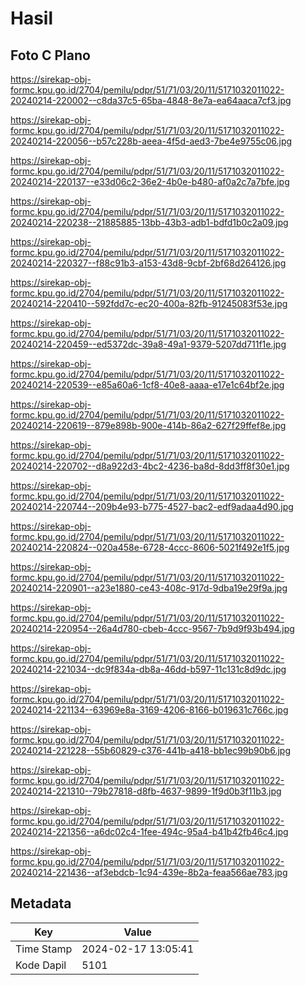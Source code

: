 # Hasil

## Foto C Plano

https://sirekap-obj-formc.kpu.go.id/2704/pemilu/pdpr/51/71/03/20/11/5171032011022-20240214-220002--c8da37c5-65ba-4848-8e7a-ea64aaca7cf3.jpg

https://sirekap-obj-formc.kpu.go.id/2704/pemilu/pdpr/51/71/03/20/11/5171032011022-20240214-220056--b57c228b-aeea-4f5d-aed3-7be4e9755c06.jpg

https://sirekap-obj-formc.kpu.go.id/2704/pemilu/pdpr/51/71/03/20/11/5171032011022-20240214-220137--e33d06c2-36e2-4b0e-b480-af0a2c7a7bfe.jpg

https://sirekap-obj-formc.kpu.go.id/2704/pemilu/pdpr/51/71/03/20/11/5171032011022-20240214-220238--21885885-13bb-43b3-adb1-bdfd1b0c2a09.jpg

https://sirekap-obj-formc.kpu.go.id/2704/pemilu/pdpr/51/71/03/20/11/5171032011022-20240214-220327--f88c91b3-a153-43d8-9cbf-2bf68d264126.jpg

https://sirekap-obj-formc.kpu.go.id/2704/pemilu/pdpr/51/71/03/20/11/5171032011022-20240214-220410--592fdd7c-ec20-400a-82fb-91245083f53e.jpg

https://sirekap-obj-formc.kpu.go.id/2704/pemilu/pdpr/51/71/03/20/11/5171032011022-20240214-220459--ed5372dc-39a8-49a1-9379-5207dd711f1e.jpg

https://sirekap-obj-formc.kpu.go.id/2704/pemilu/pdpr/51/71/03/20/11/5171032011022-20240214-220539--e85a60a6-1cf8-40e8-aaaa-e17e1c64bf2e.jpg

https://sirekap-obj-formc.kpu.go.id/2704/pemilu/pdpr/51/71/03/20/11/5171032011022-20240214-220619--879e898b-900e-414b-86a2-627f29ffef8e.jpg

https://sirekap-obj-formc.kpu.go.id/2704/pemilu/pdpr/51/71/03/20/11/5171032011022-20240214-220702--d8a922d3-4bc2-4236-ba8d-8dd3ff8f30e1.jpg

https://sirekap-obj-formc.kpu.go.id/2704/pemilu/pdpr/51/71/03/20/11/5171032011022-20240214-220744--209b4e93-b775-4527-bac2-edf9adaa4d90.jpg

https://sirekap-obj-formc.kpu.go.id/2704/pemilu/pdpr/51/71/03/20/11/5171032011022-20240214-220824--020a458e-6728-4ccc-8606-5021f492e1f5.jpg

https://sirekap-obj-formc.kpu.go.id/2704/pemilu/pdpr/51/71/03/20/11/5171032011022-20240214-220901--a23e1880-ce43-408c-917d-9dba19e29f9a.jpg

https://sirekap-obj-formc.kpu.go.id/2704/pemilu/pdpr/51/71/03/20/11/5171032011022-20240214-220954--26a4d780-cbeb-4ccc-9567-7b9d9f93b494.jpg

https://sirekap-obj-formc.kpu.go.id/2704/pemilu/pdpr/51/71/03/20/11/5171032011022-20240214-221034--dc9f834a-db8a-46dd-b597-11c131c8d9dc.jpg

https://sirekap-obj-formc.kpu.go.id/2704/pemilu/pdpr/51/71/03/20/11/5171032011022-20240214-221134--63969e8a-3169-4206-8166-b019631c766c.jpg

https://sirekap-obj-formc.kpu.go.id/2704/pemilu/pdpr/51/71/03/20/11/5171032011022-20240214-221228--55b60829-c376-441b-a418-bb1ec99b90b6.jpg

https://sirekap-obj-formc.kpu.go.id/2704/pemilu/pdpr/51/71/03/20/11/5171032011022-20240214-221310--79b27818-d8fb-4637-9899-1f9d0b3f11b3.jpg

https://sirekap-obj-formc.kpu.go.id/2704/pemilu/pdpr/51/71/03/20/11/5171032011022-20240214-221356--a6dc02c4-1fee-494c-95a4-b41b42fb46c4.jpg

https://sirekap-obj-formc.kpu.go.id/2704/pemilu/pdpr/51/71/03/20/11/5171032011022-20240214-221436--af3ebdcb-1c94-439e-8b2a-feaa566ae783.jpg


## Metadata

| Key        | Value               |
| ---------- | ------------------- |
| Time Stamp | 2024-02-17 13:05:41 |
| Kode Dapil | 5101                |



